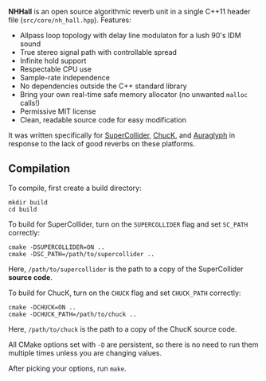 **NHHall** is an open source algorithmic reverb unit in a single C++11 header file (`src/core/nh_hall.hpp`). Features:

- Allpass loop topology with delay line modulaton for a lush 90's IDM sound
- True stereo signal path with controllable spread
- Infinite hold support
- Respectable CPU use
- Sample-rate independence
- No dependencies outside the C++ standard library
- Bring your own real-time safe memory allocator (no unwanted `malloc` calls!)
- Permissive MIT license
- Clean, readable source code for easy modification

It was written specifically for [SuperCollider], [ChucK], and [Auraglyph] in response to the lack of good reverbs on these platforms.

[SuperCollider]: https://supercollider.github.io/
[ChucK]: http://chuck.stanford.edu/
[Auraglyph]: http://auraglyph.com/

## Compilation

To compile, first create a build directory:

    mkdir build
    cd build

To build for SuperCollider, turn on the `SUPERCOLLIDER` flag and set `SC_PATH` correctly:

    cmake -DSUPERCOLLIDER=ON ..
    cmake -DSC_PATH=/path/to/supercollider ..

Here, `/path/to/supercollider` is the path to a copy of the SuperCollider **source code**.

To build for ChucK, turn on the `CHUCK` flag and set `CHUCK_PATH` correctly:

    cmake -DCHUCK=ON ..
    cmake -DCHUCK_PATH=/path/to/chuck ..

Here, `/path/to/chuck` is the path to a copy of the ChucK source code.

All CMake options set with `-D` are persistent, so there is no need to run them multiple times unless you are changing values.

After picking your options, run `make`.

